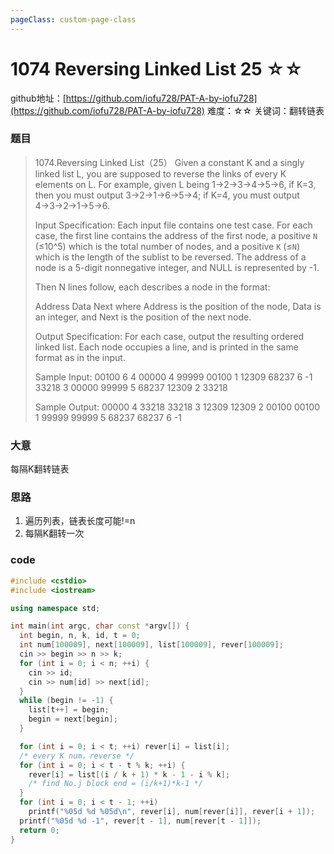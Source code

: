 ```yaml
---
pageClass: custom-page-class
---
```


# 1074 Reversing Linked List 25 ☆☆

github地址：[https://github.com/iofu728/PAT-A-by-iofu728](https://github.com/iofu728/PAT-A-by-iofu728)
难度：☆☆
关键词：翻转链表

### 题目

> 1074.Reversing Linked List（25）
> Given a constant K and a singly linked list L, you are supposed to reverse the links of every K elements on L. For example, given L being 1→2→3→4→5→6, if K=3, then you must output 3→2→1→6→5→4; if K=4, you must output 4→3→2→1→5→6.
>
> Input Specification:
> Each input file contains one test case. For each case, the first line contains the address of the first node, a positive `N` (≤10^5) which is the total number of nodes, and a positive `K` (≤`N`) which is the length of the sublist to be reversed. The address of a node is a 5-digit nonnegative integer, and NULL is represented by -1.
>
> Then N lines follow, each describes a node in the format:
>
> Address Data Next
> where Address is the position of the node, Data is an integer, and Next is the position of the next node.
>
> Output Specification:
> For each case, output the resulting ordered linked list. Each node occupies a line, and is printed in the same format as in the input.
>
> Sample Input:
> 00100 6 4
> 00000 4 99999
> 00100 1 12309
> 68237 6 -1
> 33218 3 00000
> 99999 5 68237
> 12309 2 33218
>
> Sample Output:
> 00000 4 33218
> 33218 3 12309
> 12309 2 00100
> 00100 1 99999
> 99999 5 68237
> 68237 6 -1

### 大意
每隔K翻转链表

### 思路
1. 遍历列表，链表长度可能!=n
2. 每隔K翻转一次

### code
```cpp
#include <cstdio>
#include <iostream>

using namespace std;

int main(int argc, char const *argv[]) {
  int begin, n, k, id, t = 0;
  int num[100009], next[100009], list[100009], rever[100009];
  cin >> begin >> n >> k;
  for (int i = 0; i < n; ++i) {
    cin >> id;
    cin >> num[id] >> next[id];
  }
  while (begin != -1) {
    list[t++] = begin;
    begin = next[begin];
  }

  for (int i = 0; i < t; ++i) rever[i] = list[i];
  /* every K num，reverse */
  for (int i = 0; i < t - t % k; ++i) {
    rever[i] = list[(i / k + 1) * k - 1 - i % k];
    /* find No.j block end = (i/k+1)*k-1 */
  }
  for (int i = 0; i < t - 1; ++i)
    printf("%05d %d %05d\n", rever[i], num[rever[i]], rever[i + 1]);
  printf("%05d %d -1", rever[t - 1], num[rever[t - 1]]);
  return 0;
}

```
